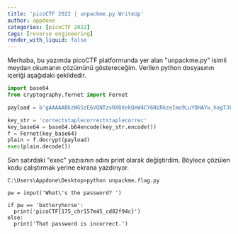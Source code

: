 ```yaml
---
title: 'picoCTF 2022 | unpackme.py WriteUp'
author: appdone
categories: [picoCTF 2022]
tags: [reverse engineering]
render_with_liquid: false
---
```


Merhaba, bu yazımda picoCTF platformunda yer alan "unpackme.py" isimli meydan okumanın çözümünü göstereceğim. Verilen python dosyasının içeriği aşağıdaki şekildedir.

```py
import base64
from cryptography.fernet import Fernet

payload = b'gAAAAABkzWGSzE6VQNTzvRXOXekQeW4CY6NiRkzeImo9LuYBHAYw_hagTJLJL0c-kmNsjY33IUbU2IWlqxA3Fpp9S7RxNkiwMDZgLmRlI9-lGAEW-_i72RSDvylNR3QkpJW2JxubjLUC5VwoVgH62wxDuYu1rRD5KadwTADdABqsx2MkY6fKNTMCYY09Se6yjtRBftfTJUL-LKz2bwgXNd6O-WpbfXEMvCv3gNQ7sW4pgUnb-gDVZvrLNrug_1YFaIe3yKr0Awo0HIN3XMdZYpSE1c9P4G0sMQ=='

key_str = 'correctstaplecorrectstaplecorrec'
key_base64 = base64.b64encode(key_str.encode())
f = Fernet(key_base64)
plain = f.decrypt(payload)
exec(plain.decode())
```

Son satırdaki "exec" yazısının adını print olarak değiştirdim. Böylece çözülen kodu çalıştırmak yerine ekrana yazdırıyor.

```console
C:\Users\Appdone\Desktop>python unpackme.flag.py

pw = input('What\'s the password? ')

if pw == 'batteryhorse':
  print('picoCTF{175_chr157m45_cd82f94c}')
else:
  print('That password is incorrect.')
```

